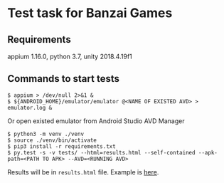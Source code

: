 # Test task for Banzai Games

## Requirements

appium 1.16.0, python 3.7, unity 2018.4.19f1

## Commands to start tests

```
$ appium > /dev/null 2>&1 &
$ ${ANDROID_HOME}/emulator/emulator @<NAME OF EXISTED AVD> > emulator.log &
```
Or open existed emulator from Android Studio AVD Manager
```
$ python3 -m venv ./venv
$ source ./venv/bin/activate
$ pip3 install -r requirements.txt
$ py.test -s -v tests/ --html=results.html --self-contained --apk-path=<PATH TO APK> --AVD=<RUNNING AVD>
```

Results will be in `results.html` file. Example is [here](http://htmlpreview.github.io/?https://github.com/mihmonah/test_task_for_banzai/blob/master/results.html).

